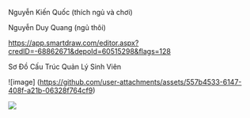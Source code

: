 Nguyễn Kiến Quốc (thích ngủ và chơi)

Nguyễn Duy Quang (ngủ thôi)

 https://app.smartdraw.com/editor.aspx?credID=-68862671&depoId=60515298&flags=128  
 
 Sơ Đồ Cấu Trúc Quản Lý Sinh Viên
 
  
  ![image]
  (https://github.com/user-attachments/assets/557b4533-6147-408f-a21b-06328f764cf9)


<img src="![afmnQd0 - Imgur](https://github.com/user-attachments/assets/f5202f1d-b7aa-498c-9a88-e51bd3e9d713)
">

